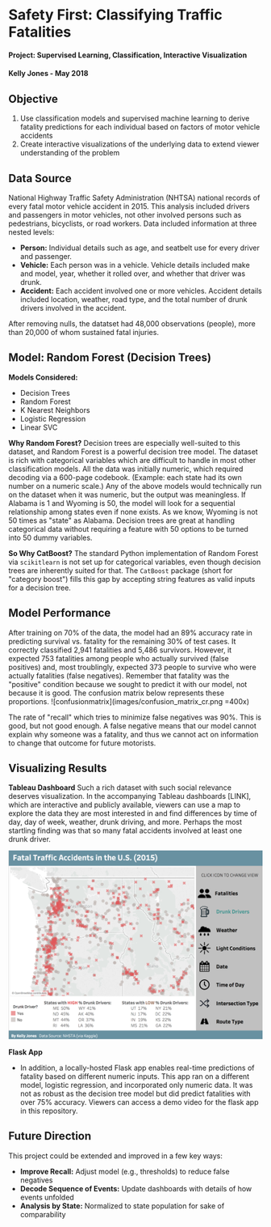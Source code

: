 # Safety First: Classifying Traffic Fatalities

#### Project: Supervised Learning, Classification, Interactive Visualization

#### Kelly Jones - May 2018

## Objective

1. Use classification models and supervised machine learning to derive fatality predictions for each individual based on factors of motor vehicle accidents
2. Create interactive visualizations of the underlying data to extend viewer understanding of the problem

## Data Source

National Highway Traffic Safety Administration (NHTSA) national records of every fatal motor vehicle accident in 2015. This analysis included drivers and passengers in motor vehicles, not other involved persons such as pedestrians, bicyclists, or road workers. Data included information at three nested levels:
* **Person:** Individual details such as age, and seatbelt use for every driver and passenger.
* **Vehicle:** Each person was in a vehicle. Vehicle details included make and model, year, whether it rolled over, and whether that driver was drunk.
* **Accident:** Each accident involved one or more vehicles. Accident details included location, weather, road type, and the total number of drunk drivers involved in the accident.

After removing nulls, the datatset had 48,000 observations (people), more than 20,000 of whom sustained fatal injuries.

## Model: Random Forest (Decision Trees)

**Models Considered:** 
* Decision Trees
* Random Forest
* K Nearest Neighbors
* Logistic Regression
* Linear SVC

**Why Random Forest?** Decision trees are especially well-suited to this dataset, and Random Forest is a powerful decision tree model. The dataset is rich with categorical variables which are difficult to handle in most other classification models. All the data was initially numeric, which required decoding via a 600-page codebook. (Example: each state had its own number on a numeric scale.) Any of the above models would technically run on the dataset when it was numeric, but the output was meaningless. If Alabama is 1 and Wyoming is 50, the model will look for a sequential relationship among states even if none exists. As we know, Wyoming is not 50 times as "state" as Alabama. Decision trees are great at handling categorical data without requiring a feature with 50 options to be turned into 50 dummy variables.

**So Why CatBoost?**
The standard Python implementation of Random Forest via `scikitlearn` is not set up for categorical variables, even though decision trees are inherently suited for that. The `CatBoost` package (short for "category boost") fills this gap by accepting string features as valid inputs for a decision tree.

## Model Performance

After training on 70% of the data, the model had an 89% accuracy rate in predicting survival vs. fatality for the remaining 30% of test cases. It correctly classified 2,941 fatalities and 5,486 survivors. However, it expected 753 fatalities among people who actually survived (false positives) and, most troublingly, expected 373 people to survive who were actually fatalities (false negatives). Remember that fatality was the "positive" condition because we sought to predict it with our model, not because it is good. The confusion matrix below represents these proportions.
![confusionmatrix](images/confusion_matrix_cr.png =400x)

The rate of "recall" which tries to minimize false negatives was 90%. This is good, but not good enough. A false negative means that our model cannot explain why someone was a fatality, and thus we cannot act on information to change that outcome for future motorists. 

## Visualizing Results

**Tableau Dashboard**
Such a rich dataset with such social relevance deserves visualization. In the accompanying Tableau dashboards [LINK], which are interactive and publicly available, viewers can use a map to explore the data they are most interested in and find differences by time of day, day of week, weather, drunk driving, and more. Perhaps the most startling finding was that so many fatal accidents involved at least one drunk driver.

![tableauscreenshot](images/tableau_screenshot.png)

**Flask App**
* In addition, a locally-hosted Flask app enables real-time predictions of fatality based on different numeric inputs. This app ran on a different model, logistic regression, and incorporated only numeric data. It was not as robust as the decision tree model but did predict fatalities with over 75% accuracy. Viewers can access a demo video for the flask app in this repository.

## Future Direction

This project could be extended and improved in a few key ways:

- **Improve Recall:** Adjust model (e.g., thresholds) to reduce false negatives
- **Decode Sequence of Events:** Update dashboards with details of how events unfolded
- **Analysis by State:** Normalized to state population for sake of comparability
